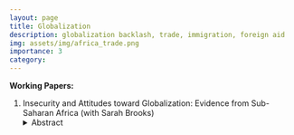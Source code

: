 ```yaml
---
layout: page
title: Globalization
description: globalization backlash, trade, immigration, foreign aid
img: assets/img/africa_trade.png
importance: 3
category: 
---
```



**Working Papers:**

1. Insecurity and Attitudes toward Globalization: Evidence from Sub-Saharan Africa (with Sarah Brooks)
   <details><summary>Abstract</summary>
   <p>Canonical trade models (Heckscher-Ohlin-Stolper Samuelson) predict that developing countries, rich in low-skilled labor, tend to favor free trade, a view largely confirmed by studies. However, most research on the globalization backlash focuses on advanced industrial nations, overlooking variations within the developing world. Our study addresses this by examining differences between middle-income emerging democracies and poorer developing nations, and by distinguishing between attitudes toward trade and migration. We argue that while developing nations broadly support trade liberalization, middle-income countries may experience discontent over migration, similar to advanced nations. Using a conjoint survey experiment in South Africa and Zimbabwe, we find that South African respondents, from a middle-income nation, express migration preferences akin to those in advanced industrial nations, while maintaining mixed views on trade. This research suggests a need for a more nuanced understanding of globalization, factoring in varying economic contexts and attitudes within developing nations.</p>
   </details>



